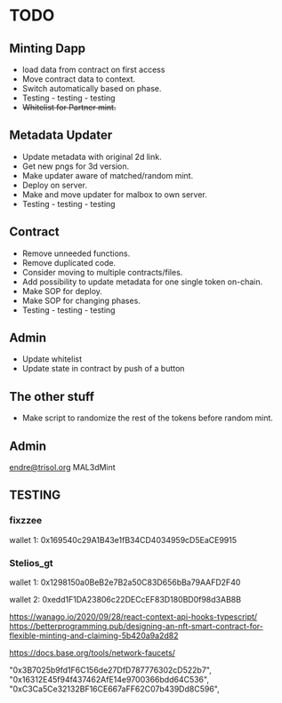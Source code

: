 # TODO

## Minting Dapp

- load data from contract on first access
- Move contract data to context.
- Switch automatically based on phase.
- Testing - testing - testing
- ~~Whitelist for Partner mint.~~

## Metadata Updater

- Update metadata with original 2d link.
- Get new pngs for 3d version.
- Make updater aware of matched/random mint.
- Deploy on server.
- Make and move updater for malbox to own server.
- Testing - testing - testing

## Contract

- Remove unneeded functions.
- Remove duplicated code.
- Consider moving to multiple contracts/files.
- Add possibility to update metadata for one single token on-chain.
- Make SOP for deploy.
- Make SOP for changing phases.
- Testing - testing - testing

## Admin

- Update whitelist
- Update state in contract by push of a button

## The other stuff

- Make script to randomize the rest of the tokens before random mint.

## Admin

endre@trisol.org
MAL3dMint

## TESTING

### fixzzee

wallet 1: 0x169540c29A1B43e1fB34CD4034959cD5EaCE9915

### Stelios_gt

wallet 1: 0x1298150a0BeB2e7B2a50C83D656bBa79AAFD2F40

wallet 2: 0xedd1F1DA23806c22DECcEF83D180BD0f98d3AB8B

https://wanago.io/2020/09/28/react-context-api-hooks-typescript/
https://betterprogramming.pub/designing-an-nft-smart-contract-for-flexible-minting-and-claiming-5b420a9a2d82

https://docs.base.org/tools/network-faucets/

"0x3B7025b9fd1F6C156de27DfD787776302cD522b7",
"0x16312E45f94f437462AfE14e9700366bdd64C536",
"0xC3Ca5Ce32132BF16CE667aFF62C07b439Dd8C596",
